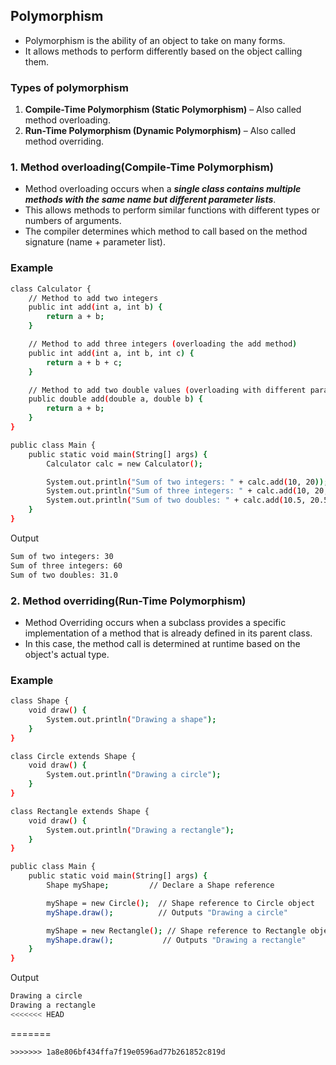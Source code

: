 ## Polymorphism
- Polymorphism is the ability of an object to take on many forms.
- It allows methods to perform differently based on the object calling them.
  
### Types of polymorphism
1. **Compile-Time Polymorphism (Static Polymorphism)** – Also called method overloading.
2. **Run-Time Polymorphism (Dynamic Polymorphism)** – Also called method overriding.

### 1. Method overloading(Compile-Time Polymorphism)
- Method overloading occurs when a ***single class contains multiple methods with the same name but different parameter lists***. 
- This allows methods to perform similar functions with different types or numbers of arguments.
- The compiler determines which method to call based on the method signature (name + parameter list).

### Example
```bash
class Calculator {
    // Method to add two integers
    public int add(int a, int b) {
        return a + b;
    }

    // Method to add three integers (overloading the add method)
    public int add(int a, int b, int c) {
        return a + b + c;
    }

    // Method to add two double values (overloading with different parameter types)
    public double add(double a, double b) {
        return a + b;
    }
}

public class Main {
    public static void main(String[] args) {
        Calculator calc = new Calculator();

        System.out.println("Sum of two integers: " + calc.add(10, 20));  // Calls first add method
        System.out.println("Sum of three integers: " + calc.add(10, 20, 30));  // Calls second add method
        System.out.println("Sum of two doubles: " + calc.add(10.5, 20.5));  // Calls third add method
    }
}
```
Output
```bash
Sum of two integers: 30
Sum of three integers: 60
Sum of two doubles: 31.0
```
### 2. Method overriding(Run-Time Polymorphism)
- Method Overriding occurs when a subclass provides a specific implementation of a method that is already defined in its parent class.
- In this case, the method call is determined at runtime based on the object's actual type.

### Example
```bash
class Shape {
    void draw() {
        System.out.println("Drawing a shape");
    }
}

class Circle extends Shape {
    void draw() {
        System.out.println("Drawing a circle");
    }
}

class Rectangle extends Shape {
    void draw() {
        System.out.println("Drawing a rectangle");
    }
}

public class Main {
    public static void main(String[] args) {
        Shape myShape;         // Declare a Shape reference

        myShape = new Circle();  // Shape reference to Circle object
        myShape.draw();          // Outputs "Drawing a circle"

        myShape = new Rectangle(); // Shape reference to Rectangle object
        myShape.draw();           // Outputs "Drawing a rectangle"
    }
}
```
Output
```bash
Drawing a circle
Drawing a rectangle
<<<<<<< HEAD
```
=======
```
>>>>>>> 1a8e806bf434ffa7f19e0596ad77b261852c819d
